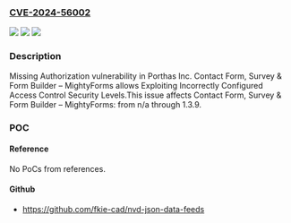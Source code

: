 ### [CVE-2024-56002](https://cve.mitre.org/cgi-bin/cvename.cgi?name=CVE-2024-56002)
![](https://img.shields.io/static/v1?label=Product&message=Contact%20Form%2C%20Survey%20%26%20Form%20Builder%20%E2%80%93%20MightyForms&color=blue)
![](https://img.shields.io/static/v1?label=Version&message=n%2Fa&color=blue)
![](https://img.shields.io/static/v1?label=Vulnerability&message=CWE-862%20Missing%20Authorization&color=brighgreen)

### Description

Missing Authorization vulnerability in Porthas Inc. Contact Form, Survey & Form Builder – MightyForms allows Exploiting Incorrectly Configured Access Control Security Levels.This issue affects Contact Form, Survey & Form Builder – MightyForms: from n/a through 1.3.9.

### POC

#### Reference
No PoCs from references.

#### Github
- https://github.com/fkie-cad/nvd-json-data-feeds

